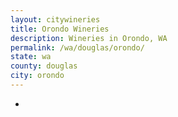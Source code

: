 ```yaml
---
layout: citywineries
title: Orondo Wineries
description: Wineries in Orondo, WA
permalink: /wa/douglas/orondo/
state: wa
county: douglas
city: orondo
---
```

-
